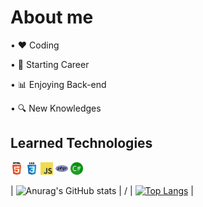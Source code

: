 # About me

• ❤️ Coding

• 💼 Starting Career

• 📊 Enjoying Back-end

• 🔍 New Knowledges

## Learned Technologies

<code><img height="20" alt="html" src="https://raw.githubusercontent.com/github/explore/80688e429a7d4ef2fca1e82350fe8e3517d3494d/topics/html/html.png"></code>
<code><img height="20" alt="css" src="https://raw.githubusercontent.com/github/explore/80688e429a7d4ef2fca1e82350fe8e3517d3494d/topics/css/css.png"></code>
<code><img height="20" alt="javascript" src="https://raw.githubusercontent.com/github/explore/80688e429a7d4ef2fca1e82350fe8e3517d3494d/topics/javascript/javascript.png"></code>
<code><img height="20" alt="php" src="https://raw.githubusercontent.com/github/explore/80688e429a7d4ef2fca1e82350fe8e3517d3494d/topics/php/php.png"></code>
<code><img height="20" alt="csharp" src="https://raw.githubusercontent.com/github/explore/80688e429a7d4ef2fca1e82350fe8e3517d3494d/topics/csharp/csharp.png"></code>

| ![Anurag's GitHub stats](https://github-readme-stats.vercel.app/api?username=anuraghazra&show_icons=true&theme=transparent) | /
| [![Top Langs](https://github-readme-stats.vercel.app/api/top-langs/?username=Pabbraga&layout=compact)](https://github.com/anuraghazra/github-readme-stats) |
